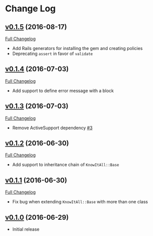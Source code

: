 # Change Log

## [v0.1.5](https://github.com/oddlyfunctional/know_it_all/tree/v0.1.5) (2016-08-17)
[Full Changelog](https://github.com/oddlyfunctional/know_it_all/compare/v0.1.4...v0.1.5)

- Add Rails generators for installing the gem and creating policies
- Deprecating `assert` in favor of `validate`

## [v0.1.4](https://github.com/oddlyfunctional/know_it_all/tree/v0.1.4) (2016-07-03)
[Full Changelog](https://github.com/oddlyfunctional/know_it_all/compare/v0.1.3...v0.1.4)

- Add support to define error message with a block

## [v0.1.3](https://github.com/oddlyfunctional/know_it_all/tree/v0.1.3) (2016-07-03)
[Full Changelog](https://github.com/oddlyfunctional/know_it_all/compare/v0.1.2...v0.1.3)

- Remove ActiveSupport dependency [\#3](https://github.com/oddlyfunctional/know_it_all/issues/3)

## [v0.1.2](https://github.com/oddlyfunctional/know_it_all/tree/v0.1.2) (2016-06-30)
[Full Changelog](https://github.com/oddlyfunctional/know_it_all/compare/v0.1.1...v0.1.2)

- Add support to inheritance chain of `KnowItAll::Base`

## [v0.1.1](https://github.com/oddlyfunctional/know_it_all/tree/v0.1.1) (2016-06-30)
[Full Changelog](https://github.com/oddlyfunctional/know_it_all/compare/v0.1.0...v0.1.1)

- Fix bug when extending `KnowItAll::Base` with more than one class

## [v0.1.0](https://github.com/oddlyfunctional/know_it_all/tree/v0.1.0) (2016-06-29)

- Initial release
